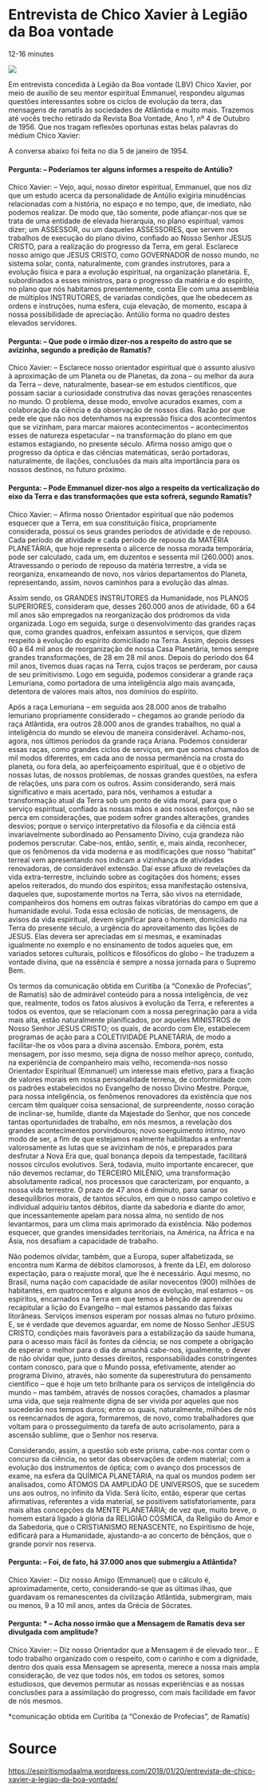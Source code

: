 # Entrevista de Chico Xavier à Legião da Boa vontade
12-16 minutes

![](https://espiritismodaalma.files.wordpress.com/2017/12/lbv.jpg)

Em entrevista concedida à Legião da Boa vontade (LBV) Chico Xavier, por meio de auxílio de seu mentor espiritual Emmanuel, respondeu algumas questões interessantes sobre os ciclos de evolução da terra, das mensagens de ramatís às sociedades de Atlântida e muito mais. Trazemos até vocês trecho retirado da Revista Boa Vontade, Ano 1, nº 4  de Outubro de 1956. Que nos tragam reflexões oportunas estas belas palavras do médium Chico Xavier:

A conversa abaixo foi feita no dia 5 de janeiro de 1954.

#### Pergunta: – Poderíamos ter alguns informes a respeito de Antúlio?
Chico Xavier: – Vejo, aqui, nosso diretor espiritual, Emmanuel, que nos diz que um estudo acerca da personalidade de Antúlio exigiria minudências relacionadas com a história, no espaço e no tempo, que, de imediato, não podemos realizar. De modo que, tão somente, pode afiançar-nos que se trata de uma entidade de elevada hierarquia, no plano espiritual; vamos dizer; um ASSESSOR, ou um daqueles ASSESSORES, que servem nos trabalhos de execução do plano divino, confiado ao Nosso Senhor JESUS CRISTO, para a realização do progresso da Terra, em geral. Esclarece nosso amigo que JESUS CRISTO, como GOVERNADOR de nosso mundo, no sistema solar, conta, naturalmente, com grandes instrutores, para a evolução física e para a evolução espiritual, na organização planetária. E, subordinados a esses ministros, para o progresso da matéria e do espirito, no plano que nós habitamos presentemente, conta Ele com uma assembléia de múltiplos INSTRUTORES, de variadas condições, que lhe obedecem as ordens e instruções, numa esfera, cuja elevação, de momento, escapa à nossa possibilidade de apreciação. Antúlio forma no quadro destes elevados servidores.

#### Pergunta: – Que pode o irmão dizer-nos a respeito do astro que se avizinha, segundo a predição de Ramatís?
Chico Xavier: – Esclarece nosso orientador espiritual que o assunto alusivo à aproximação de um Planeta ou de Planetas, da zona – ou melhor da aura da Terra – deve, naturalmente, basear-se em estudos científicos, que possam saciar a curiosidade construtiva das novas gerações renascentes no mundo. O problema, desse modo, envolve acurados exames, com a colaboração da ciência e da observação de nossos dias. Razão por que pede ele que não nos detenhamos na expressão física dos acontecimentos que se vizinham, para marcar maiores acontecimentos – acontecimentos esses de natureza espetacular – na transformação do plano em que estamos estagiando, no presente século.
Afirma nosso amigo que o progresso da óptica e das ciências matemáticas, serão portadoras, naturalmente, de ilações, conclusões da mais alta importância para os nossos destinos, no futuro próximo.

#### Pergunta: – Pode Emmanuel dizer-nos algo a respeito da verticalização do eixo da Terra e das transformações que esta sofrerá, segundo Ramatís?
Chico Xavier: – Afirma nosso Orientador espiritual que não podemos esquecer que a Terra, em sua constituição física, propriamente considerada, possui os seus grandes períodos de atividade e de repouso. Cada período de atividade e cada período de repouso da MATÉRIA PLANETÁRIA, que hoje representa o alicerce de nossa morada temporária, pode ser calculado, cada um, em duzentos e sessenta mil (260.000) anos. Atravessando o período de repouso da matéria terrestre, a vida se reorganiza, enxameando de novo, nos vários departamentos do Planeta, representando, assim, novos caminhos para a evolução das almas.

Assim sendo, os GRANDES INSTRUTORES da Humanidade, nos PLANOS SUPERIORES, consideram que, desses 260.000 anos de atividade, 60 a 64 mil anos são empregados na reorganização dos pródromos da vida organizada.
Logo em seguida, surge o desenvolvimento das grandes raças que, como grandes quadros, enfeixam assuntos e serviços, que dizem respeito à evolução do espírito domiciliado na Terra. Assim, depois desses 60 a 64 mil anos de reorganização de nossa Casa Planetária, temos sempre grandes transformações, de 28 em 28 mil anos.
Depois do período dos 64 mil anos, tivemos duas raças na Terra, cujos traços se perderam, por causa de seu primitivismo. Logo em seguida, podemos considerar a grande raça Lemuriana, como portadora de uma inteligência algo mais avançada, detentora de valores mais altos, nos domínios do espírito.

Após a raça Lemuriana – em seguida aos 28.000 anos de trabalho lemuriano propriamente considerado – chegamos ao grande período da raça Atlântida, era outros 28.000 anos de grandes trabalhos, no qual a inteligência do mundo se elevou de maneira considerável. Achamo-nos, agora, nos últimos períodos da grande raça Ariana. Podemos considerar essas raças, como grandes ciclos de serviços, em que somos chamados de mil modos diferentes, em cada ano de nossa permanência na crosta do planeta, ou fora dela, ao aperfeiçoamento espiritual, que é o objetivo de nossas lutas, de nossos problemas, de nossas grandes questões, na esfera de relações, uns para com os outros. Assim considerando, será mais significativo e mais acertado, para nós, venhamos a estudar a transformação atual da Terra sob um ponto de vida moral, para que o serviço espiritual, confiado às nossas mãos e aos nossos esforços, não se perca em considerações, que podem sofrer grandes alterações, grandes desvios; porque o serviço interpretativo da filosofia e da ciência está invariavelmente subordinado ao Pensamento Divino, cuja grandeza não podemos perscrutar.
Cabe-nos, então, sentir, e, mais ainda, reconhecer, que os fenômenos da vida moderna e as modificações que nosso “habitat” terreal vem apresentando nos indicam a vizinhança de atividades renovadoras, de considerável extensão.
Daí esse afluxo de revelações da vida extra-terrestre, incluindo sobre as cogitações dos homens; esses apelos reiterados, do mundo dos espíritos; essa manifestação ostensiva, daqueles que, supostamente mortos na Terra, são vivos na eternidade, companheiros dos homens em outras faixas vibratórias do campo em que a humanidade evolui.
Toda essa eclosão de notícias, de mensagens, de avisos da vida espiritual, devem significar para o homem, domiciliado na Terra do presente século, a urgência do aproveitamento das lições de JESUS. Elas devera ser apreciadas em si mesmas, e examinadas igualmente no exemplo e no ensinamento de todos aqueles que, em variados setores culturais, políticos e filosóficos do globo – lhe traduzem a vontade divina, que na essência é sempre a nossa jornada para o Supremo Bem.

Os termos da comunicação obtida em Curitiba (a “Conexão de Profecias”, de Ramatís) são de admirável conteúdo para a nossa inteligência, de vez que, realmente, todos os fatos alusivos à evolução da Terra, e referentes a todos os eventos, que se relacionam com a nossa peregrinação para a vida mais alta, estão naturalmente planificados, por aqueles MINISTROS de Nosso Senhor JESUS CRISTO; os quais, de acordo com Ele, estabelecem programas de ação para a COLETIVIDADE PLANETÁRIA, de modo a facilitar-lhe os vôos para a divina ascensão. Embora, porém, esta mensagem, por isso mesmo, seja digna de nosso melhor apreço, contudo, na experiência de companheiro mais velho, recomenda-nos nosso Orientador Espiritual (Emmanuel) um interesse mais efetivo, para a fixação de valores morais em nossa personalidade terrena, de conformidade com os padrões estabelecidos no Evangelho de nosso Divino Mestre. Porque, para nossa inteligência, os fenômenos renovadores da existência que nos cercam têm qualquer coisa sensacional, de surpreendente, nosso coração de inclinar-se, humilde, diante da Majestade do Senhor, que nos concede tantas oportunidades de trabalho, em nós mesmos, a revelação dos grandes acontecimentos porvindouros; novo soerguimento íntimo, novo modo de ser, a fim de que estejamos realmente habilitados a enfrentar valorosamente as lutas que se avizinham de nós, e preparados para desfrutar a Nova Era que, qual bonança depois da tempestade, facilitará nossos círculos evolutivos. Será, todavia, muito importante encarecer, que não devemos reclamar, do TERCEIRO MILÊNIO, uma transformação absolutamente radical, nos processos que caracterizam, por enquanto, a nossa vida terrestre. O prazo de 47 anos é diminuto, para sanar os desequilíbrios morais, de tantos séculos, em que o nosso campo coletivo e individual adquiriu tantos débitos, diante da sabedoria e diante do amor, que incessantemente apelam para nossa alma, no sentido de nos levantarmos, para um clima mais aprimorado da existência. Não podemos esquecer, que grandes imensidades territoriais, na América, na África e na Ásia, nos desafiam a capacidade de trabalho.

Não podemos olvidar, também, que a Europa, super alfabetizada, se encontra num Karma de débitos clamorosos, à frente da LEI, em doloroso expectação, para o reajuste moral, que Ihe é necessário. Aqui mesmo, no Brasil, numa nação com capacidade de asilar novecentos (900) milhões de habitantes, em quatrocentos e alguns anos de evolução, mal estamos – os espíritos, encarnados na Terra em que temos a bênção de aprender ou recapitular a lição do Evangelho – mal estamos passando das faixas litorâneas. Serviços imensos esperam por nossas almas no futuro próximo. E, se é verdade que devemos aguardar, em nome de Nosso Senhor JESUS CRISTO, condições mais favoráveis para a estabilização da saúde humana, para o acesso mais fácil às fontes da ciência; se nos compete a obrigação de esperar o melhor para o dia de amanhã cabe-nos, igualmente, o dever de não olvidar que, junto desses direitos, responsabilidades constringentes contam conosco, para que o Mundo possa, efetivamente, atender ao programa Divino, através, não somente da superestrutura do pensamento científico – que é hoje um teto brilhante para os serviços de inteligência do mundo – mas também, através de nossos corações, chamados a plasmar uma vida, que seja realmente digna de ser vivida por aqueles que nos sucederão nos tempos duros; entre os quais, naturalmente, milhões de nós os reencarnados de agora, formaremos, de novo, como trabalhadores que voltam para o prosseguimento da tarefa de auto acrisolamento, para a ascensão sublime, que o Senhor nos reserva.

Considerando, assim, a questão sob este prisma, cabe-nos contar com o concurso da ciência, no setor das observações de ordem material; com a evolução dos instrumentos de óptica; com o avanço dos processos de exame, na esfera da QUÍMICA PLANETÁRIA, na qual os mundos podem ser analisados, como ÁTOMOS DA AMPLIDÃO DE UNIVERSOS, que se sucedem uns aos outros, no infinito da Vida. Será lícito, então, esperar que certas afirmativas, referentes a vida material, se positivem satisfatoriamente, para mais altas concepções da MENTE PLANETÁRIA; de vez que, muito breve, o homem estará ligado à glória da RELIGIÃO CÓSMICA, da Religião do Amor e da Sabedoria, que o CRISTIANISMO RENASCENTE, no Espiritismo de hoje, edificará para a Humanidade, ajustando-a ao concerto de bênçãos, que o grande porvir nos reserva.

#### Pergunta: – Foi, de fato, há 37.000 anos que submergiu a Atlântida?
Chico Xavier: – Diz nosso Amigo (Emmanuel) que o cálculo é, aproximadamente, certo, considerando-se que as últimas ilhas, que guardavam os remanescentes da civilização Atlântida, submergiram, mais ou menos, 9 a 10 mil anos, antes da Grécia de Sócrates.

#### Pergunta: * – Acha nosso irmão que a Mensagem de Ramatís deva ser divulgada com amplitude?
Chico Xavier: – Diz nosso Orientador que a Mensagem é de elevado teor…
E todo trabalho organizado com o respeito, com o carinho e com a dignidade, dentro dos quais essa Mensagem se apresenta, merece a nossa mais ampla consideração, de vez que todos nós, em todos os setores, somos estudiosos, que devemos permutar as nossas experiências e as nossas conclusões para a assimilação do progresso, com mais facilidade em favor de nós mesmos.

*comunicação obtida em Curitiba (a “Conexão de Profecias”, de Ramatís)

# Source
https://espiritismodaalma.wordpress.com/2018/01/20/entrevista-de-chico-xavier-a-legiao-da-boa-vontade/
